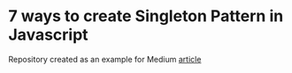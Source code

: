 # 7 ways to create Singleton Pattern in Javascript

Repository created as an example for Medium [article](https://itnext.io/7-ways-to-create-singleton-in-javascript-db95a75fbb76)

